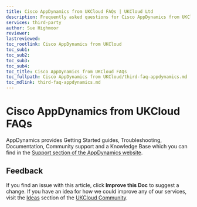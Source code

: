 ```yaml
---
title: Cisco AppDynamics from UKCloud FAQs | UKCloud Ltd
description: Frequently asked questions for Cisco AppDynamics from UKCloud
services: third-party
author: Sue Highmoor
reviewer:
lastreviewed: 
toc_rootlink: Cisco AppDynamics from UKCloud
toc_sub1: 
toc_sub2:
toc_sub3:
toc_sub4:
toc_title: Cisco AppDynamics from UKCloud FAQs
toc_fullpath: Cisco AppDynamics from UKCloud/third-faq-appdynamics.md
toc_mdlink: third-faq-appdynamics.md
---
```


# Cisco AppDynamics from UKCloud FAQs

AppDynamics provides Getting Started guides, Troubleshooting, Documentation, Community support and a Knowledge Base which you can find in the [Support section of the AppDynamics website](https://www.appdynamics.com/support/).

## Feedback

If you find an issue with this article, click **Improve this Doc** to suggest a change. If you have an idea for how we could improve any of our services, visit the [Ideas](https://community.ukcloud.com/ideas) section of the [UKCloud Community](https://community.ukcloud.com).
